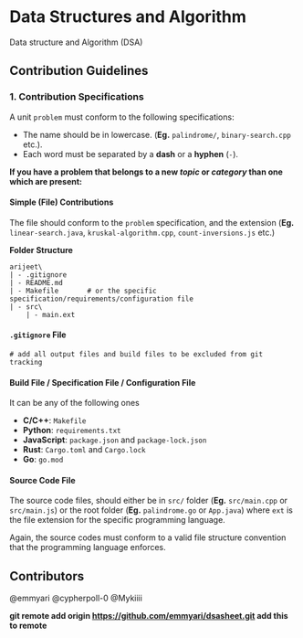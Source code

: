 
# Data Structures and Algorithm

Data structure and Algorithm (DSA)


## Contribution Guidelines

### 1. Contribution Specifications
A unit `problem` must conform to the following specifications:

- The name should be in lowercase. (**Eg.** `palindrome/`, `binary-search.cpp` etc.).
- Each word must be separated by a **dash** or a **hyphen** (`-`).

**If you have a problem that belongs to a new _topic_ or _category_ than one which are present:**

#### Simple (File) Contributions

The file should conform to the `problem` specification, and the extension (**Eg.** `linear-search.java`, `kruskal-algorithm.cpp`, `count-inversions.js` etc.)


**Folder Structure**

```dsasheet
arijeet\
| - .gitignore
| - README.md
| - Makefile       # or the specific specification/requirements/configuration file
| - src\
    | - main.ext
```

#### `.gitignore` File

```gitignore
# add all output files and build files to be excluded from git tracking
```

#### Build File / Specification File / Configuration File

It can be any of the following ones

- **C/C++**: `Makefile`
- **Python**: `requirements.txt`
- **JavaScript**: `package.json` and `package-lock.json`
- **Rust**: `Cargo.toml` and `Cargo.lock`
- **Go**: `go.mod`

#### Source Code File

The source code files, should either be in `src/` folder (**Eg.** `src/main.cpp` or `src/main.js`) or the root folder (**Eg.** `palindrome.go` or `App.java`) where `ext` is the file extension for the specific programming language.

Again, the source codes must conform to a valid file structure convention that the programming language enforces.

## Contributors

@emmyari
@cypherpoll-0
@Mykiiii

**git remote add origin https://github.com/emmyari/dsasheet.git add this to remote**